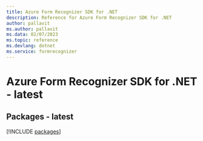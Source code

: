 ```yaml
---
title: Azure Form Recognizer SDK for .NET
description: Reference for Azure Form Recognizer SDK for .NET
author: pallavit
ms.author: pallavit
ms.data: 02/07/2023
ms.topic: reference
ms.devlang: dotnet
ms.service: formrecognizer
---
```

# Azure Form Recognizer SDK for .NET - latest
## Packages - latest
[!INCLUDE [packages](form-recognizer-index.md)]